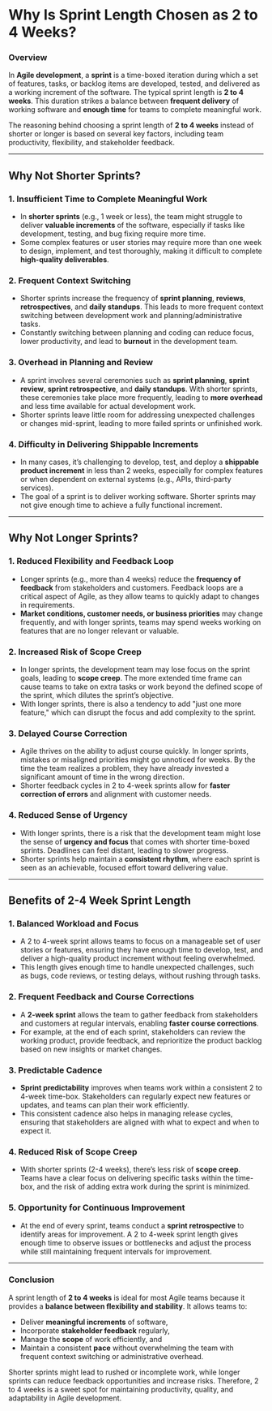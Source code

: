 # Why Is Sprint Length Chosen as 2 to 4 Weeks?

### Overview

In **Agile development**, a **sprint** is a time-boxed iteration during which a set of features, tasks, or backlog items are developed, tested, and delivered as a working increment of the software. The typical sprint length is **2 to 4 weeks**. This duration strikes a balance between **frequent delivery** of working software and **enough time** for teams to complete meaningful work.

The reasoning behind choosing a sprint length of **2 to 4 weeks** instead of shorter or longer is based on several key factors, including team productivity, flexibility, and stakeholder feedback.

---

## Why Not Shorter Sprints?

### 1. **Insufficient Time to Complete Meaningful Work**
- In **shorter sprints** (e.g., 1 week or less), the team might struggle to deliver **valuable increments** of the software, especially if tasks like development, testing, and bug fixing require more time.
- Some complex features or user stories may require more than one week to design, implement, and test thoroughly, making it difficult to complete **high-quality deliverables**.

### 2. **Frequent Context Switching**
- Shorter sprints increase the frequency of **sprint planning**, **reviews**, **retrospectives**, and **daily standups**. This leads to more frequent context switching between development work and planning/administrative tasks.
- Constantly switching between planning and coding can reduce focus, lower productivity, and lead to **burnout** in the development team.

### 3. **Overhead in Planning and Review**
- A sprint involves several ceremonies such as **sprint planning**, **sprint review**, **sprint retrospective**, and **daily standups**. With shorter sprints, these ceremonies take place more frequently, leading to **more overhead** and less time available for actual development work.
- Shorter sprints leave little room for addressing unexpected challenges or changes mid-sprint, leading to more failed sprints or unfinished work.

### 4. **Difficulty in Delivering Shippable Increments**
- In many cases, it’s challenging to develop, test, and deploy a **shippable product increment** in less than 2 weeks, especially for complex features or when dependent on external systems (e.g., APIs, third-party services).
- The goal of a sprint is to deliver working software. Shorter sprints may not give enough time to achieve a fully functional increment.

---

## Why Not Longer Sprints?

### 1. **Reduced Flexibility and Feedback Loop**
- Longer sprints (e.g., more than 4 weeks) reduce the **frequency of feedback** from stakeholders and customers. Feedback loops are a critical aspect of Agile, as they allow teams to quickly adapt to changes in requirements.
- **Market conditions, customer needs, or business priorities** may change frequently, and with longer sprints, teams may spend weeks working on features that are no longer relevant or valuable.

### 2. **Increased Risk of Scope Creep**
- In longer sprints, the development team may lose focus on the sprint goals, leading to **scope creep**. The more extended time frame can cause teams to take on extra tasks or work beyond the defined scope of the sprint, which dilutes the sprint’s objective.
- With longer sprints, there is also a tendency to add "just one more feature," which can disrupt the focus and add complexity to the sprint.

### 3. **Delayed Course Correction**
- Agile thrives on the ability to adjust course quickly. In longer sprints, mistakes or misaligned priorities might go unnoticed for weeks. By the time the team realizes a problem, they have already invested a significant amount of time in the wrong direction.
- Shorter feedback cycles in 2 to 4-week sprints allow for **faster correction of errors** and alignment with customer needs.

### 4. **Reduced Sense of Urgency**
- With longer sprints, there is a risk that the development team might lose the sense of **urgency and focus** that comes with shorter time-boxed sprints. Deadlines can feel distant, leading to slower progress.
- Shorter sprints help maintain a **consistent rhythm**, where each sprint is seen as an achievable, focused effort toward delivering value.

---

## Benefits of 2-4 Week Sprint Length

### 1. **Balanced Workload and Focus**
- A 2 to 4-week sprint allows teams to focus on a manageable set of user stories or features, ensuring they have enough time to develop, test, and deliver a high-quality product increment without feeling overwhelmed.
- This length gives enough time to handle unexpected challenges, such as bugs, code reviews, or testing delays, without rushing through tasks.

### 2. **Frequent Feedback and Course Corrections**
- A **2-week sprint** allows the team to gather feedback from stakeholders and customers at regular intervals, enabling **faster course corrections**.
- For example, at the end of each sprint, stakeholders can review the working product, provide feedback, and reprioritize the product backlog based on new insights or market changes.

### 3. **Predictable Cadence**
- **Sprint predictability** improves when teams work within a consistent 2 to 4-week time-box. Stakeholders can regularly expect new features or updates, and teams can plan their work efficiently.
- This consistent cadence also helps in managing release cycles, ensuring that stakeholders are aligned with what to expect and when to expect it.

### 4. **Reduced Risk of Scope Creep**
- With shorter sprints (2-4 weeks), there’s less risk of **scope creep**. Teams have a clear focus on delivering specific tasks within the time-box, and the risk of adding extra work during the sprint is minimized.

### 5. **Opportunity for Continuous Improvement**
- At the end of every sprint, teams conduct a **sprint retrospective** to identify areas for improvement. A 2 to 4-week sprint length gives enough time to observe issues or bottlenecks and adjust the process while still maintaining frequent intervals for improvement.

---

### Conclusion

A sprint length of **2 to 4 weeks** is ideal for most Agile teams because it provides a **balance between flexibility and stability**. It allows teams to:
- Deliver **meaningful increments** of software,
- Incorporate **stakeholder feedback** regularly,
- Manage the **scope** of work efficiently, and
- Maintain a consistent **pace** without overwhelming the team with frequent context switching or administrative overhead.

Shorter sprints might lead to rushed or incomplete work, while longer sprints can reduce feedback opportunities and increase risks. Therefore, 2 to 4 weeks is a sweet spot for maintaining productivity, quality, and adaptability in Agile development.
